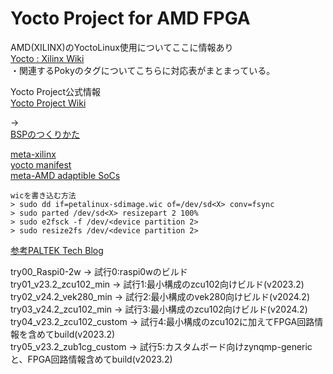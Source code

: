 # Yocto Project for AMD FPGA  

AMD(XILINX)のYoctoLinux使用についてここに情報あり   
[Yocto : Xilinx Wiki](https://xilinx-wiki.atlassian.net/wiki/spaces/A/pages/18841883/Yocto)  
・関連するPokyのタグについてこちらに対応表がまとまっている。

Yocto Project公式情報    
[Yocto Project Wiki](https://wiki.yoctoproject.org/wiki/Main_Page)  

->  
  [BSPのつくりかた](https://docs.yoctoproject.org/bsp-guide/bsp.html)
  
  
[meta-xilinx](https://github.com/Xilinx/meta-xilinx)  
[yocto manifest](https://github.com/Xilinx/yocto-manifests)  
[meta-AMD adaptible SoCs](https://github.com/Xilinx/meta-amd-adaptive-socs/tree/rel-v2024.2)



```  
wicを書き込む方法  
> sudo dd if=petalinux-sdimage.wic of=/dev/sd<X> conv=fsync
> sudo parted /dev/sd<X> resizepart 2 100%  
> sudo e2fsck -f /dev/<device partition 2>  
> sudo resize2fs /dev/<device partition 2>  
```  
  
[参考PALTEK Tech Blog](https://www.paltek.co.jp/techblog/techinfo/240626_01) 
  
try00_Raspi0-2w           -> 試行0:raspi0wのビルド  
try01_v23.2_zcu102_min    -> 試行1:最小構成のzcu102向けビルド(v2023.2)  
try02_v24.2_vek280_min    -> 試行2:最小構成のvek280向けビルド(v2024.2)  
try03_v24.2_zcu102_min    -> 試行3:最小構成のzcu102向けビルド(v2024.2)  
try04_v23.2_zcu102_custom -> 試行4:最小構成のzcu102に加えてFPGA回路情報を含めてbuild(v2023.2)  
try05_v23.2_zub1cg_custom -> 試行5:カスタムボード向けzynqmp-genericと、FPGA回路情報含めてbuild(v2023.2)  


